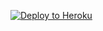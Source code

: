 
<p><a href="https://dashboard.heroku.com/new?template=https://github.com/feeys/xray-dj"> <img src="https://www.herokucdn.com/deploy/button.svg" alt="Deploy to Heroku" /></a></p>
